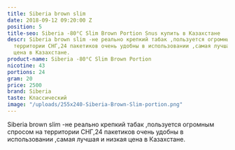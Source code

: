 ```yaml
---
title: Siberia brown slim
date: 2018-09-12 09:20:00 Z
position: 5
title-seo: Siberia -80°C Slim Brown Portion Snus купить в Казахстане
descr: Siberia brown slim -не реально крепкий табак ,пользуется огромным спросом на
  территории СНГ,24 пакетиков очень удобны в использовании ,самая лучшая и низкая
  цена в Казахстане.
product-name: Siberia -80°C Slim Brown Portion
nicotine: 43
portions: 24
gram: 20
price: 2500
brand: Siberia
taste: Классический
image: "/uploads/255x240-Siberia-Brown-Slim-portion.png"
---
```


Siberia brown slim -не реально крепкий табак ,пользуется огромным спросом на территории СНГ,24 пакетиков очень удобны в использовании ,самая лучшая и низкая цена в Казахстане.